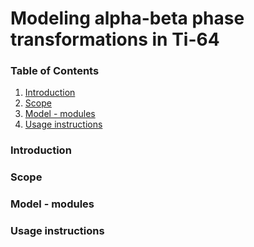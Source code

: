 # Modeling alpha-beta phase transformations in Ti-64

### Table of Contents  
1. [Introduction]()
2. [Scope]()
3. [Model - modules]()
4. [Usage instructions]()

### Introduction 


### Scope 


### Model - modules 


### Usage instructions



